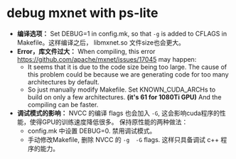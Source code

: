 # debug mxnet with ps-lite
- **编译选项：**
  Set DEBUG=1 in config.mk, so that `-g` is added to CFLAGS in Makefile。这样编译之后， libmxnet.so 文件size也会更大。    
- **Error，库文件过大：**
  When compiling, this error https://github.com/apache/mxnet/issues/17045 may happen: 
  - It seems that it is due to the code size being too large. The cause of this problem could be because we are generating code for too many architectures by default. 
  - So just manually modify Makefile. Set KNOWN_CUDA_ARCHs to build on only a few architectures. **(it's 61 for 1080Ti GPU)** And the compiling can be faster. 
- **调试模式的影响：**
 NVCC 的编译 flags 也会加入 `-G`, 这会影响cuda程序的性能，使得GPU的训练速度降低很多。  保持原性能的两种做法：
  - config.mk 中设置 DEBUG=0. 禁用调试模式。 
  - 手动修改Makefile, 删除 NVCC 的 `-g  -G` flags. 这样只具备调试 c++ 程序的能力。 
